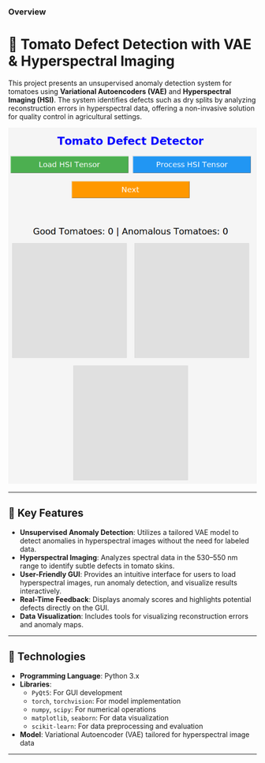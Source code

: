 ### Overview
# 🍅 Tomato Defect Detection with VAE & Hyperspectral Imaging

This project presents an unsupervised anomaly detection system for tomatoes using **Variational Autoencoders (VAE)** and **Hyperspectral Imaging (HSI)**. The system identifies defects such as dry splits by analyzing reconstruction errors in hyperspectral data, offering a non-invasive solution for quality control in agricultural settings.

![Tomato Defect Detection GUI](guiii.png)

---

## 🔬 Key Features

- **Unsupervised Anomaly Detection**: Utilizes a tailored VAE model to detect anomalies in hyperspectral images without the need for labeled data.
- **Hyperspectral Imaging**: Analyzes spectral data in the 530–550 nm range to identify subtle defects in tomato skins.
- **User-Friendly GUI**: Provides an intuitive interface for users to load hyperspectral images, run anomaly detection, and visualize results interactively.
- **Real-Time Feedback**: Displays anomaly scores and highlights potential defects directly on the GUI.
- **Data Visualization**: Includes tools for visualizing reconstruction errors and anomaly maps.

---

## 🧪 Technologies

- **Programming Language**: Python 3.x
- **Libraries**:
  - `PyQt5`: For GUI development
  - `torch`, `torchvision`: For model implementation
  - `numpy`, `scipy`: For numerical operations
  - `matplotlib`, `seaborn`: For data visualization
  - `scikit-learn`: For data preprocessing and evaluation
- **Model**: Variational Autoencoder (VAE) tailored for hyperspectral image data

---

